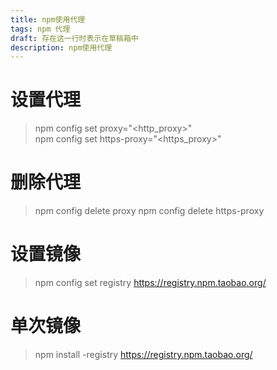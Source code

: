 ```yaml
---
title: npm使用代理
tags: npm 代理
draft: 存在这一行时表示在草稿箱中
description: npm使用代理
---
```


# 设置代理

> npm config set proxy="<http_proxy>"  
> npm config set https-proxy="<https_proxy>"

# 删除代理

> npm config delete proxy npm config delete https-proxy

# 设置镜像

> npm config set registry https://registry.npm.taobao.org/

# 单次镜像

> npm install -registry https://registry.npm.taobao.org/
